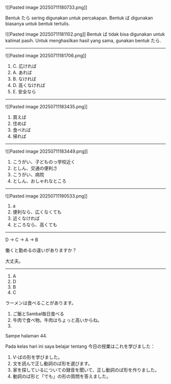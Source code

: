 ![[Pasted image 20250711180733.png]]

Bentuk たら sering digunakan untuk percakapan. Bentuk ば digunakan biasanya untuk bentuk tertulis.

![[Pasted image 20250711181102.png]]
Bentuk ば tidak bisa digunakan untuk kalimat pasih. Untuk menghasilkan hasil yang sama, gunakan bentuk たら.

---
![[Pasted image 20250711181706.png]]

1. C. 広ければ
2. A. あれば
3. B. なければ
4. D. 高くなければ
5. E. 安全なら
---
![[Pasted image 20250711183435.png]]

1. 買えば
2. 住めば
3. 食べれば
4. 帰れば
---
![[Pasted image 20250711183449.png]]

1. こうがい、子どものっ学校近く
2. としん、交通の便利さ
3. こうがい、病院
4. としん、おしゃれなところ
---
![[Pasted image 20250711190533.png]]

1. a
2. 便利なら、広くなくても
3. 近くなければ
4. ところなら、高くても

---
D -> C -> A -> B

働くと勤めるの違いがありますか？

大丈夫。

---
1. A
2. D
3. B
4. C

ラーメンは食べることがあります。

1. ご飯とSambal毎日食べる
2. 牛肉で食べ物。牛肉はちょっと高いからね。
3. 

Sampe halaman 44.

Pada kelas hari ini saya belajar tentang
今日の授業はこれを学びました：
1. V-ばの形を学びました。
2. 文を読んで正し動詞のば形を選びます。
3. 家を探しているについての録音を聞いて、正し動詞のば形を作りました。
4. 動詞のば形と「でも」の形の質問を答えました。

